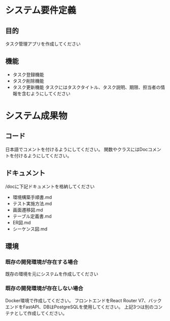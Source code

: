# システム要件定義
## 目的
タスク管理アプリを作成してください

## 機能
- タスク登録機能
- タスク削除機能
- タスク更新機能
タスクにはタスクタイトル、タスク説明、期限、担当者の情報を含むようにしてください

# システム成果物
## コード
日本語でコメントを付けるようにしてください。
関数やクラスにはDocコメントを付けるようにしてください。

## ドキュメント
/docに下記ドキュメントを格納してください
- 環境構築手順書.md
- テスト実施方法.md
- 画面遷移図.md
- テーブル定義書.md
- ER図.md
- シーケンス図.md

## 環境
### 既存の開発環境が存在する場合
既存の環境を元にシステムを作成してください

### 既存の開発環境が存在しない場合
Docker環境で作成してください。
フロントエンドをReact Router V7、バックエンドをFastAPI、DBはPostgreSQLを使用してください。
上記3つは別のコンテナとして作成してください。


